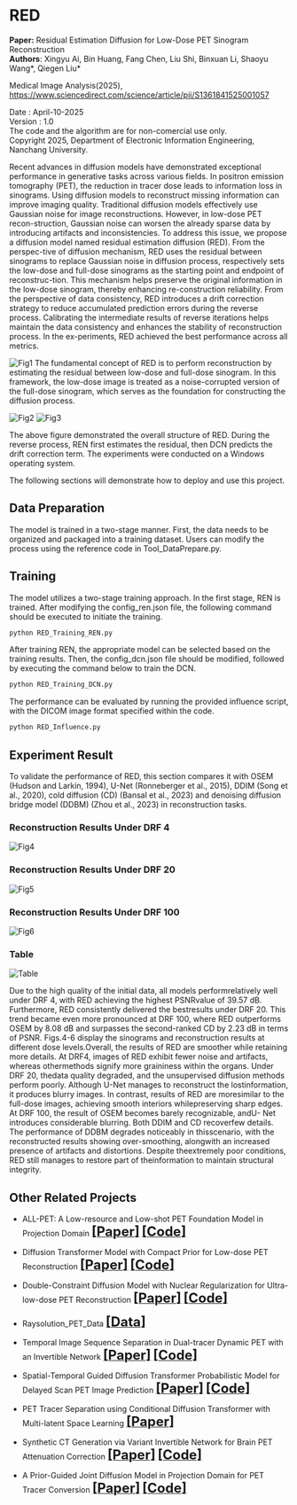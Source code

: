 # RED
**Paper:** Residual Estimation Diffusion for Low-Dose PET Sinogram Reconstruction   
**Authors**: Xingyu Ai, Bin Huang, Fang Chen, Liu Shi, Binxuan Li, Shaoyu Wang*, Qiegen Liu*   
    
Medical Image Analysis(2025), https://www.sciencedirect.com/science/article/pii/S1361841525001057   
   
Date : April-10-2025      
Version : 1.0     
The code and the algorithm are for non-comercial use only.    
Copyright 2025, Department of Electronic Information Engineering, Nanchang University.


Recent advances in diffusion models have demonstrated exceptional performance in generative tasks across various fields. In positron emission tomography (PET), the reduction in tracer dose leads to information loss in sinograms. Using diffusion models to reconstruct missing information can improve imaging quality. Traditional diffusion models effectively use Gaussian noise for image reconstructions. However, in low-dose PET recon-struction, Gaussian noise can worsen the already sparse data by introducing artifacts and inconsistencies. To address this issue, we propose a diffusion model named residual estimation diffusion (RED). From the perspec-tive of diffusion mechanism, RED uses the residual between sinograms to replace Gaussian noise in diffusion process, respectively sets the low-dose and full-dose sinograms as the starting point and endpoint of reconstruc-tion. This mechanism helps preserve the original information in the low-dose sinogram, thereby enhancing re-construction reliability. From the perspective of data consistency, RED introduces a drift correction strategy to reduce accumulated prediction errors during the reverse process. Calibrating the intermediate results of reverse iterations helps maintain the data consistency and enhances the stability of reconstruction process. In the ex-periments, RED achieved the best performance across all metrics. 

![Fig1](/images/Fig1.png)
The fundamental concept of RED is to perform reconstruction by estimating the residual between low-dose and full-dose sinogram. In this framework, the low-dose image is treated as a noise-corrupted version of the full-dose sinogram, which serves as the foundation for constructing the diffusion process.

![Fig2](/images/Fig2.png)
![Fig3](/images/Fig3.png)

The above figure demonstrated the overall structure of RED. During the reverse process, REN first estimates the residual, then DCN predicts the drift correction term. The experiments were conducted on a Windows operating system. 

The following sections will demonstrate how to deploy and use this project.

## Data Preparation
The model is trained in a two-stage manner. First, the data needs to be organized and packaged into a training dataset. Users can modify the process using the reference code in Tool_DataPrepare.py.

## Training
The model utilizes a two-stage training approach. In the first stage, REN is trained. After modifying the config_ren.json file, the following command should be executed to initiate the training.

```bash
python RED_Training_REN.py
```
After training REN, the appropriate model can be selected based on the training results. Then, the config_dcn.json file should be modified, followed by executing the command below to train the DCN.

```bash
python RED_Training_DCN.py
```

The performance can be evaluated by running the provided influence script, with the DICOM image format specified within the code.

```bash
python RED_Influence.py
```

## Experiment Result
To validate the performance of RED, this section compares it with OSEM (Hudson and Larkin, 1994), U-Net (Ronneberger et al., 2015), DDIM (Song et al., 2020), cold diffusion (CD) (Bansal et al., 2023) and denoising diffusion bridge model (DDBM) (Zhou et al., 2023) in reconstruction tasks. 
### Reconstruction Results Under DRF 4
![Fig4](/images/Fig4.png)
### Reconstruction Results Under DRF 20
![Fig5](/images/Fig5.png)
### Reconstruction Results Under DRF 100
![Fig6](/images/Fig6.png)
### Table
![Table](/images/Table1.png)

Due to the high quality of the initial data, all models performrelatively well under DRF 4, with RED achieving the highest PSNRvalue of 39.57 dB. Furthermore, RED consistently delivered the bestresults under DRF 20. This trend became even more pronounced at DRF 100, where RED outperforms OSEM by 8.08 dB and surpasses the second-ranked CD by 2.23 dB in terms of PSNR. Figs.4-6 display the sinograms and reconstruction results at different dose levels.Overall, the results of RED are smoother while retaining more details. At DRF4, images of RED exhibit fewer noise and artifacts, whereas othermethods signify more graininess within the organs. Under DRF 20, thedata quality degraded, and the unsupervised diffusion methods perform poorly. Although U-Net manages to reconstruct the lostinformation, it produces blurry images. In contrast, results of RED are moresimilar to the full-dose images, achieving smooth interiors whilepreserving sharp edges. At DRF 100, the result of OSEM becomes barely recognizable, andU- Net introduces considerable blurring. Both DDIM and CD recoverfew details. The performance of DDBM degrades noticeably in thisscenario, with the reconstructed results showing over-smoothing, alongwith an increased presence of artifacts and distortions. Despite theextremely poor conditions, RED still manages to restore part of theinformation to maintain structural integrity. 

## Other Related Projects
* ALL-PET: A Low-resource and Low-shot PET Foundation Model in Projection Domain  [<font size=5>**[Paper]**</font>](https://github.com/yqx7150/RAYSOLUTION_PETdata/blob/main/Paper/ALL_PET_Finalx.pdf)   [<font size=5>**[Code]**</font>](https://github.com/yqx7150/ALL-PET)

* Diffusion Transformer Model with Compact Prior for Low-dose PET Reconstruction [<font size=5>**[Paper]**</font>](https://arxiv.org/abs/2407.00944)     [<font size=5>**[Code]**</font>](https://github.com/yqx7150/dtm)
     
* Double-Constraint Diffusion Model with Nuclear Regularization for Ultra-low-dose PET Reconstruction  [<font size=5>**[Paper]**</font>](https://arxiv.org/pdf/2509.00395)   [<font size=5>**[Code]**</font>](https://github.com/yqx7150/DCDM)
    
* Raysolution_PET_Data [<font size=5>**[Data]**</font>](https://github.com/yqx7150/Raysolution_PET_Data)   

* Temporal Image Sequence Separation in Dual-tracer Dynamic PET with an Invertible Network  [<font size=5>**[Paper]**</font>](https://ieeexplore.ieee.org/abstract/document/10542421)   [<font size=5>**[Code]**</font>](https://github.com/yqx7150/DTS-INN)           
          
* Spatial-Temporal Guided Diffusion Transformer Probabilistic Model for Delayed Scan PET Image Prediction [<font size=5>**[Paper]**</font>](https://ieeexplore.ieee.org/abstract/document/10980366)   [<font size=5>**[Code]**</font>](https://github.com/yqx7150/st-DTPM)    
          
* PET Tracer Separation using Conditional Diffusion Transformer with Multi-latent Space Learning [<font size=5>**[Paper]**</font>](https://arxiv.org/abs/2506.16934#:~:text=In%20this%20study%2C%20a%20multi-latent%20space%20guided%20texture,model%20%28MS-CDT%29%20is%20proposed%20for%20PET%20tracer%20separation.)

* Synthetic CT Generation via Variant Invertible Network for Brain PET Attenuation Correction [<font size=5>**[Paper]**</font>](https://ieeexplore.ieee.org/document/10666843) [<font size=5>**[Code]**</font>](https://github.com/yqx7150/PET_AC_sCT)
      
* A Prior-Guided Joint Diffusion Model in Projection Domain for PET Tracer Conversion [<font size=5>**[Paper]**</font>](https://arxiv.org/abs/2506.16733) [<font size=5>**[Code]**</font>](https://github.com/yqx7150/PJDM)    
